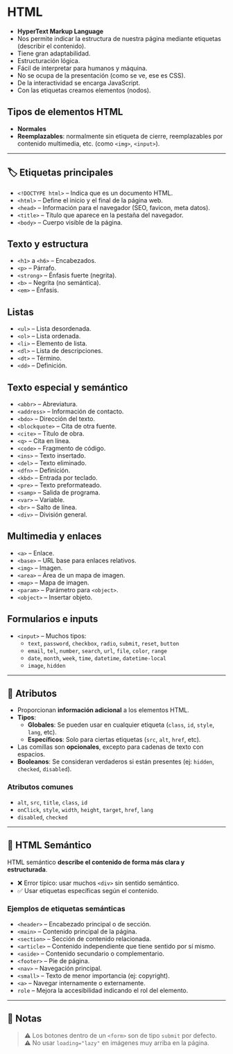 # HTML

- **HyperText Markup Language**
- Nos permite indicar la estructura de nuestra página mediante etiquetas (describir el contenido).
- Tiene gran adaptabilidad.
- Estructuración lógica.
- Fácil de interpretar para humanos y máquina.
- No se ocupa de la presentación (como se ve, ese es CSS).
- De la interactividad se encarga JavaScript.
- Con las etiquetas creamos elementos (nodos).

## Tipos de elementos HTML

- **Normales**
- **Reemplazables**: normalmente sin etiqueta de cierre, reemplazables por contenido multimedia, etc. (como `<img>`, `<input>`).

---

## 🏷️ Etiquetas principales

- `<!DOCTYPE html>` – Indica que es un documento HTML.
- `<html>` – Define el inicio y el final de la página web.
- `<head>` – Información para el navegador (SEO, favicon, meta datos).
- `<title>` – Título que aparece en la pestaña del navegador.
- `<body>` – Cuerpo visible de la página.

## Texto y estructura

- `<h1>` a `<h6>` – Encabezados.
- `<p>` – Párrafo.
- `<strong>` – Énfasis fuerte (negrita).
- `<b>` – Negrita (no semántica).
- `<em>` – Énfasis.

## Listas

- `<ul>` – Lista desordenada.
- `<ol>` – Lista ordenada.
- `<li>` – Elemento de lista.
- `<dl>` – Lista de descripciones.
- `<dt>` – Término.
- `<dd>` – Definición.

## Texto especial y semántico

- `<abbr>` – Abreviatura.
- `<address>` – Información de contacto.
- `<bdo>` – Dirección del texto.
- `<blockquote>` – Cita de otra fuente.
- `<cite>` – Título de obra.
- `<q>` – Cita en línea.
- `<code>` – Fragmento de código.
- `<ins>` – Texto insertado.
- `<del>` – Texto eliminado.
- `<dfn>` – Definición.
- `<kbd>` – Entrada por teclado.
- `<pre>` – Texto preformateado.
- `<samp>` – Salida de programa.
- `<var>` – Variable.
- `<br>` – Salto de línea.
- `<div>` – División general.

## Multimedia y enlaces

- `<a>` – Enlace.
- `<base>` – URL base para enlaces relativos.
- `<img>` – Imagen.
- `<area>` – Área de un mapa de imagen.
- `<map>` – Mapa de imagen.
- `<param>` – Parámetro para `<object>`.
- `<object>` – Insertar objeto.

## Formularios e inputs

- `<input>` – Muchos tipos:
  - `text`, `password`, `checkbox`, `radio`, `submit`, `reset`, `button`
  - `email`, `tel`, `number`, `search`, `url`, `file`, `color`, `range`
  - `date`, `month`, `week`, `time`, `datetime`, `datetime-local`
  - `image`, `hidden`

---

## 🔧 Atributos

- Proporcionan **información adicional** a los elementos HTML.
- **Tipos**:
  - **Globales**: Se pueden usar en cualquier etiqueta (`class`, `id`, `style`, `lang`, etc).
  - **Específicos**: Solo para ciertas etiquetas (`src`, `alt`, `href`, etc).
- Las comillas son **opcionales**, excepto para cadenas de texto con espacios.
- **Booleanos**: Se consideran verdaderos si están presentes (ej: `hidden`, `checked`, `disabled`).

### Atributos comunes

- `alt`, `src`, `title`, `class`, `id`
- `onClick`, `style`, `width`, `height`, `target`, `href`, `lang`
- `disabled`, `checked`

---

## 🧩 HTML Semántico

HTML semántico **describe el contenido de forma más clara y estructurada**.

- ❌ Error típico: usar muchos `<div>` sin sentido semántico.
- ✅ Usar etiquetas específicas según el contenido.

### Ejemplos de etiquetas semánticas

- `<header>` – Encabezado principal o de sección.
- `<main>` – Contenido principal de la página.
- `<section>` – Sección de contenido relacionada.
- `<article>` – Contenido independiente que tiene sentido por sí mismo.
- `<aside>` – Contenido secundario o complementario.
- `<footer>` – Pie de página.
- `<nav>` – Navegación principal.
- `<small>` – Texto de menor importancia (ej: copyright).
- `<a>` – Navegar internamente o externamente.
- `role` – Mejora la accesibilidad indicando el rol del elemento.

---

## 📝 Notas

> ⚠️ Los botones dentro de un `<form>` son de tipo `submit` por defecto.  
> ⚠️ No usar `loading="lazy"` en imágenes muy arriba en la página.
